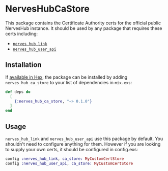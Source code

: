 # NervesHubCaStore

This package contains the Certificate Authority certs for the official
public NervesHub instance. It should be used by any package that requires
these certs including:

* [`nerves_hub_link`](https://github.com/nerves-hub/nerves_hub_link)
* [`nerves_hub_user_api`](https://github.com/nerves-hub/nerves_hub_user_api)

## Installation

If [available in Hex](https://hex.pm/docs/publish), the package can be installed
by adding `nerves_hub_ca_store` to your list of dependencies in `mix.exs`:

```elixir
def deps do
  [
    {:nerves_hub_ca_store, "~> 0.1.0"}
  ]
end
```

## Usage

`nerves_hub_link` and `nerves_hub_user_api` use this package by default. You shouldn't
need to configure anything for them. However if you are looking to supply your own
certs, it should be configured in config.exs:

```elixir
config :nerves_hub_link, ca_store: MyCustomCertStore
config :nerves_hub_user_api, ca_store: MyCustomCertStore
```
